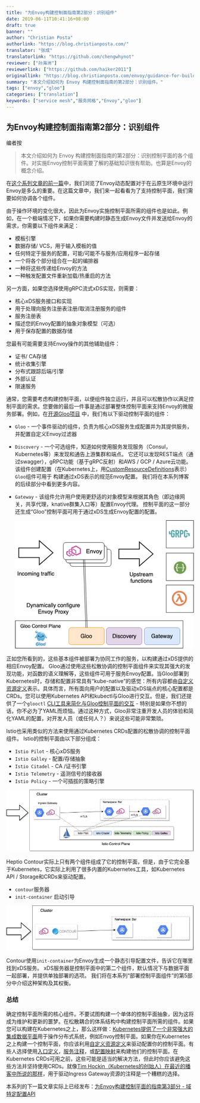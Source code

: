 ```yaml
---
title: "为Envoy构建控制面指南第2部分：识别组件"
date: 2019-06-11T10:41:16+08:00
draft: true
banner: ""
author: "Christian Posta"
authorlink: "https://blog.christianposta.com/"
translator: "张成"
translatorlink: "https://github.com/chengwhynot"
reviewer: ["孙海洲"]
reviewerlink: ["https://github.com/haiker2011"]
originallink: "https://blog.christianposta.com/envoy/guidance-for-building-a-control-plane-for-envoy-identify-components/"
summary: "本文介绍如何为 Envoy 构建控制面指南的第2部分：识别组件。"
tags: ["envoy","gloo"]
categories: ["translation"]
keywords: ["service mesh","服务网格","Envoy","gloo"]
---
```

## 为Envoy构建控制面指南第2部分：识别组件

编者按

> 本文介绍如何为 Envoy 构建控制面指南的第2部分：识别控制平面的各个组件。对实施Envoy控制平面需要了解的基础知识很有帮助。也算是Envoy的概念介绍。

在[这个系列文章的前一篇](https://blog.christianposta.com/envoy/guidance-for-building-a-control-plane-to-manage-envoy-proxy-based-infrastructure/)中，我们浏览了Envoy动态配置对于在云原生环境中运行Envoy是多么的重要。在这篇文章中，我们来一起看看为了支持控制平面，我们需要如何协调各个组件。

由于操作环境的变化很大，因此为Envoy实施控制平面所需的组件也是如此。例如，在一个极端情况下，如果你需要构建时静态生成Envoy文件并发送给Envoy的需求，你需要以下组件来满足：

- 模板引擎
- 数据存储/ VCS，用于输入模板的值
- 任何特定于服务的配置，可能/可能不与服务/应用程序一起存储
- 一个将各个部分组合在一起的编排器
- 一种将这些传递给Envoy的方法
- 一种触发配置文件重新加载/热重启的方法

另一方面，如果您选择使用gRPC流式xDS实现，则需要：

- 核心xDS服务接口和实现
- 用于处理向服务注册表注册/取消注册服务的组件
- 服务注册表
- 描述您的Envoy配置的抽象对象模型（可选）
- 用于保存配置的数据存储

您最有可能需要支持Envoy操作的其他辅助组件：

- 证书/ CA存储
- 统计收集引擎
- 分布式跟踪后端/引擎
- 外部认证
- 限速服务

通常，您需要考虑构建控制平面，以便组件独立运行，并且可以松散协作以满足控制平面的需求。您要做的最后一件事是通过部署整体控制平面来支持Envoy的微服务部署。例如，在[开源Gloo项目](https://gloo.solo.io/) 中，我们有以下驱动控制平面的组件：

- `Gloo` - 一个事件驱动的组件，负责为核心xDS服务生成配置并为其提供服务，并配置自定义Envoy过滤器

- `Discovery` - 一个可选组件，知道如何使用服务发现服务（Consul，Kubernetes等）来发现和通告上游集群和端点。 它还可以发现REST端点（通过swagger），gRPC功能（基于gRPC反射）和AWS / GCP / Azure云功能。 该组件创建配置（在Kubernetes上，用[CustomResourceDefinitions](https://kubernetes.io/docs/concepts/extend-kubernetes/api-extension/custom-resources/)表示）`Gloo`组件可用于 构建通过xDS表示的规范Envoy配置。 我们将在本系列博客的后续部分中看到更多内容。

- `Gateway` - 该组件允许用户使用更舒适的对象模型来根据其角色（即边缘网关，共享代理，knative群集入口等）配置Envoy代理。 控制平面的这一部分还生成“Gloo”控制平面可用于通过xDS生成Envoy配置的配置。

  ![img](./gloo-control-plane.png)

正如您所看到的，这些基本组件被部署为协同工作的服务，以构建通过xDS提供的相应Envoy配置。 Gloo通过使用这些松散协调的控制平面组件来实现其强大的发现功能，对函数的语义理解等，这些组件可用于服务Envoy配置。当Gloo部署到Kubernetes时，存储和配置非常具有“kube-native”的感觉：所有内容都由[自定义资源定义](https://kubernetes.io/docs/concepts/extend-kubernetes/api-extension/custom-resources/)表示。具体而言，所有面向用户的配置以及驱动xDS端点的核心配置都是CRDs。您可以使用Kubernetes API和kubectl与Gloo进行交互。但是，我们还提供了一个`glooctl` [CLI工具来简化与Gloo控制平面的交互](https://gloo.solo.io/cli/) - 特别是如果你不想的话，你不必为了YAML而烦恼。通过这种方式，Gloo非常注重开发人员的体验和简化YAML的配置，对开发人员（或任何人？）来说这些可能非常繁琐。

Istio也采用类似的方法来使用通过Kubernetes CRDs配置的松散协调的控制平面组件。 Istio的控制平面由以下部分组成：

- `Istio Pilot`  - 核心xDS服务
- `Istio Galley`  - 配置/存储抽象
- `Istio Citadel`  -  CA /证书引擎
- `Istio Telemetry` - 遥测信号的接收器
- `Istio Policy` - 一个可插拔的策略引擎

![img](./istio-control-plane.png)

Heptio Contour实际上只有两个组件组成了它的控制平面，但是，由于它完全基于Kubernetes，它实际上利用了很多内置的Kubernetes工具，如Kubernetes API / Storage和CRDs来驱动配置。

- `contour`服务器
- `init-container` 启动引导

![img](./contour-control-plane.png)

Contour使用`init-container`为Envoy生成一个静态引导配置文件，告诉它在哪里找到xDS服务。 xDS服务器是控制平面中的第二个组件，默认情况下与数据平面一起部署，并提供单独部署的选项。 我们将在本系列“部署控制平面组件”的第5部分中介绍这种架构及其权衡。

### 总结

确定控制平面所需的核心组件。不要试图构建一个单体的控制平面抽象，因为这将成为维护和更新的噩梦。在松散耦合的体系结构中构建控制平面所需的组件。如果您可以构建在Kubernetes之上，那么这样做：[Kubernetes提供了一个非常强大的集成数据平面](https://medium.com/@allingeek/kubernetes-as-a-common-ops-data-plane-f8f2cf40cd59 )用于操作分布式系统，例如Envoy控制平面。如果你在Kubernetes之上构建一个控制平面，你应该利用[自定义资源定义](https://kubernetes.io/docs/concepts/extend-kubernetes/api-extension/custom-resources/)来驱动配置你的控制平面。有些人选择使用[入口定义](https://github.com/kubernetes/ingress-nginx/blob/master/docs/user-guide/nginx-configuration/annotations.md)，[服务注释](https://www.getambassador.io/reference/configuration/)，或[配置映射](https://www.youtube.com/watch?v=a1tXFUrqt5M&list=PLj6h78yzYM2PF_iYEBntfR0m4KAZET18Q&index=14&t=0s)来构建他们的控制平面。在Kubernetes CRDs可用之前，这些可能是适当的解决方法，但此时你应该避免这些方法并坚持使用CRDs。就像[Tim Hockin（Kubernetes的创始人）在最近的播客中所说的那样](https://kubernetespodcast.com/episode/041-ingress/)，用于驱动Ingress Gateway资源的注释是一个糟糕的选择。

本系列的下一篇文章实际上已经发布：[为Envoy构建控制平面的指南第3部分 - 域特定配置API](https://blog.christianposta.com/envoy/guidance-for-building-a-control-plane-for-envoy-domain-specific-configuration-api/)
